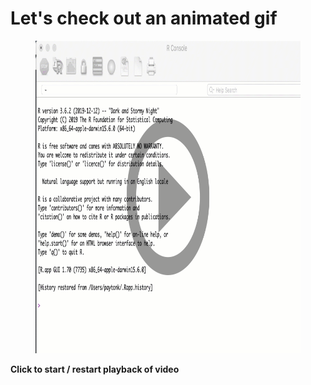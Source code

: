 <!--

author:   Joy Payton

email:    paytonk@chop.edu

version:  0.0.1

language: en

narrator: US English Female

comment:  Short description here

script:   https://code.jquery.com/jquery-3.6.0.slim.min.js

script:   https://chop-dbhi-arcus-education-website-assets.s3.amazonaws.com/javascript/scripts.js
-->

# Let's check out an animated gif

<figure>
  <img src="https://raw.githubusercontent.com/arcus/education_liascript_experiments/main/img/r_console.png" height="500" width="800" alt="Static Image" data-alt="https://raw.githubusercontent.com/arcus/education_liascript_experiments/main/img/r_console.gif">
</figure>

**Click to start / restart playback of video**
